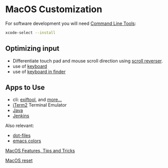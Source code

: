 # MacOS Customization

For software development you will need
[Command Line Tools](https://developer.apple.com/library/archive/technotes/tn2339/):

```sh
xcode-select --install
```

## Optimizing input

* Differentiate touch pad and mouse scroll direction using
[scroll reverser](https://pilotmoon.com/scrollreverser/).
* use of [keyboard](keyboard.html)
* use of [keyboard in finder](finder.html)

## Apps to Use

* cli: [exiftool](/apps/cli-exiftool.html), and [more...](cli.html)
* [iTerm2](iTerm2.html) Terminal Emulator
* [Java](java.html)
* [Jenkins](jenkins.html)

Also relevant:

* [dot-files](/apps/dot-files/)
* [emacs colors](/apps/emacs.html)

[MacOS Features, Tips and Tricks](https://apple.stackexchange.com/questions/400/please-share-your-hidden-macos-features-or-tips-and-tricks)

[MacOS reset](reset.html)
